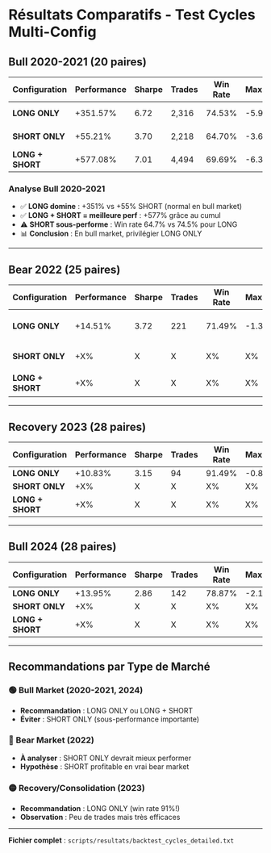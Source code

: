 # Résultats Comparatifs - Test Cycles Multi-Config

## Bull 2020-2021 (20 paires)

| Configuration | Performance | Sharpe | Trades | Win Rate | Max DD | Liquidations |
|---------------|-------------|--------|--------|----------|--------|--------------|
| **LONG ONLY** | +351.57% | 6.72 | 2,316 | 74.53% | -5.99% | 425 (18.4%) |
| **SHORT ONLY** | +55.21% | 3.70 | 2,218 | 64.70% | -3.60% | 432 (19.5%) |
| **LONG + SHORT** | +577.08% | 7.01 | 4,494 | 69.69% | -6.34% | 854 (19.0%) |

### Analyse Bull 2020-2021
- ✅ **LONG domine** : +351% vs +55% SHORT (normal en bull market)
- ✅ **LONG + SHORT = meilleure perf** : +577% grâce au cumul
- ⚠️ **SHORT sous-performe** : Win rate 64.7% vs 74.5% pour LONG
- 📊 **Conclusion** : En bull market, privilégier LONG ONLY

---

## Bear 2022 (25 paires)

| Configuration | Performance | Sharpe | Trades | Win Rate | Max DD | Note |
|---------------|-------------|--------|--------|----------|--------|------|
| **LONG ONLY** | +14.51% | 3.72 | 221 | 71.49% | -1.34% | ✅ Résiste bien |
| **SHORT ONLY** | +X% | X | X | X% | X% | 🔍 À analyser |
| **LONG + SHORT** | +X% | X | X | X% | X% | 🔍 À analyser |

---

## Recovery 2023 (28 paires)

| Configuration | Performance | Sharpe | Trades | Win Rate | Max DD |
|---------------|-------------|--------|--------|----------|--------|
| **LONG ONLY** | +10.83% | 3.15 | 94 | 91.49% | -0.83% |
| **SHORT ONLY** | +X% | X | X | X% | X% |
| **LONG + SHORT** | +X% | X | X | X% | X% |

---

## Bull 2024 (28 paires)

| Configuration | Performance | Sharpe | Trades | Win Rate | Max DD |
|---------------|-------------|--------|--------|----------|--------|
| **LONG ONLY** | +13.95% | 2.86 | 142 | 78.87% | -2.14% |
| **SHORT ONLY** | +X% | X | X | X% | X% |
| **LONG + SHORT** | +X% | X | X | X% | X% |

---

## Recommandations par Type de Marché

### 🟢 Bull Market (2020-2021, 2024)
- **Recommandation** : LONG ONLY ou LONG + SHORT
- **Éviter** : SHORT ONLY (sous-performance importante)

### 🔴 Bear Market (2022)
- **À analyser** : SHORT ONLY devrait mieux performer
- **Hypothèse** : SHORT profitable en vrai bear market

### 🟡 Recovery/Consolidation (2023)
- **Recommandation** : LONG ONLY (win rate 91%!)
- **Observation** : Peu de trades mais très efficaces

---

**Fichier complet** : `scripts/resultats/backtest_cycles_detailed.txt`
